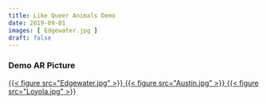 ```yaml
---
title: Like Queer Animals Demo
date: 2019-09-01
images: [ Edgewater.jpg ]
draft: false
---
```


### Demo AR Picture
<a href="animal1.usdz" rel="ar">
  {{< figure src="Edgewater.jpg" >}}
</a>

<a href="animal2.usdz" rel="ar">
  {{< figure src="Austin.jpg" >}}
</a>

<a href="animal3.usdz" rel="ar">
  {{< figure src="Loyola.jpg" >}}
</a>
